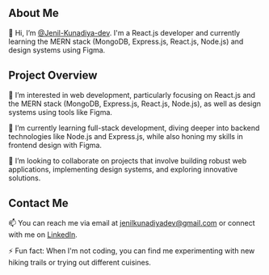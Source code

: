 ## About Me

👋 Hi, I’m [@Jenil-Kunadiya-dev](https://github.com/Jenil-Kunadiya-dev). I'm a React.js developer and currently learning the MERN stack (MongoDB, Express.js, React.js, Node.js) and design systems using Figma.

## Project Overview

👀 I’m interested in web development, particularly focusing on React.js and the MERN stack (MongoDB, Express.js, React.js, Node.js), as well as design systems using tools like Figma.

🌱 I’m currently learning full-stack development, diving deeper into backend technologies like Node.js and Express.js, while also honing my skills in frontend design with Figma.

💞️ I’m looking to collaborate on projects that involve building robust web applications, implementing design systems, and exploring innovative solutions.

## Contact Me

📫 You can reach me via email at jenilkunadiyadev@gmail.com or connect with me on [LinkedIn](https://www.linkedin.com/in/jenil-kunadiya/).

⚡ Fun fact: When I'm not coding, you can find me experimenting with new hiking trails or trying out different cuisines.
